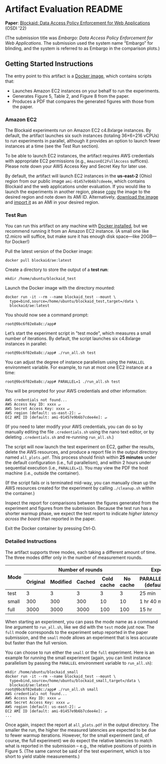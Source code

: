 # Artifact Evaluation README
**Paper**: [Blockaid: Data Access Policy Enforcement for Web Applications](https://www.usenix.org/conference/osdi22/presentation/zhang) (OSDI '22)

(The submission title was _Embargo: Data Access Policy Enforcement for Web Applications_. The submission used the system name “Embargo” for blinding, and the system is referred to as Embargo in the comparison plots.)

## Getting Started Instructions
The entry point to this artifact is a [Docker image](https://hub.docker.com/repository/docker/blockaid/ae), which contains scripts that:
* Launches Amazon EC2 instances on your behalf to run the experiments.
* Generates Figure 5, Table 2, and Figure 8 from the paper.
* Produces a PDF that compares the generated figures with those from the paper.

### Amazon EC2
The Blockaid experiments run on Amazon EC2 c4.8xlarge instances.
By default, the artifact launches six such instances (totaling 36×6=216 vCPUs) to run experiments in parallel, although it provides an option to launch fewer instances at a time (see the Test Run section).

To be able to launch EC2 instances, the artifact requires AWS credentials with appropriate EC2 permissions (e.g., `AmazonEC2FullAccess` suffices). Please note down your AWS Access Key and Secret Key for later use.

By default, the artifact will launch EC2 instances in the **us-east-2** (Ohio) region from our public image `ami-01457e9b6b7cdee4e`, which contains Blockaid and the web applications under evaluation. If you would like to launch the experiments in another region, please [copy](https://docs.aws.amazon.com/AWSEC2/latest/UserGuide/CopyingAMIs.html) the image to the desired region and note down its AMI ID. Alternatively, [download the image](https://github.com/blockaid-project/ae-vm-image) and [import it](https://docs.aws.amazon.com/vm-import/latest/userguide/vmimport-image-import.html) as an AMI in your desired region.

### Test Run
You can run this artifact on any machine with [Docker installed](https://docs.docker.com/get-docker/), but we recommend running it from an Amazon EC2 instance. (A small one like t2.micro will suffice, but make sure it has enough disk space—like 20GB—for Docker!)

Pull the latest version of the Docker image:
```
docker pull blockaid/ae:latest
```

Create a directory to store the output of a **test run**:
```
mkdir /home/ubuntu/blockaid_test
```
Launch the Docker image with the directory mounted:
```
docker run -it --rm --name blockaid_test --mount \
  type=bind,source=/home/ubuntu/blockaid_test,target=/data \
  blockaid/ae:latest
```
You should now see a command prompt:
```
root@9bc6f02e8a8c:/app#
```
Let’s start the experiment script in "test mode", which measures a small number of iterations.
By default, the script launches six c4.8xlarge instances in parallel:
```
root@9bc6f02e8a8c:/app# ./run_all.sh test
```
You can adjust the degree of instance parallelism using the `PARALLEL` environment variable.
For example, to run at most one EC2 instance at a time:
```
root@9bc6f02e8a8c:/app# PARALLEL=1 ./run_all.sh test
```
You will be prompted for your AWS credentials and other information:
```
AWS credentials not found...
AWS Access Key ID: xxxx ↵
AWS Secret Access Key: xxxx ↵
AWS region [default: us-east-2]: ↵
EC2 AMI ID [default: ami-01457e9b6b7cdee4e]: ↵
```

(If you need to later modify your AWS credentials, you can do so by manually editing the file `.credentials.sh` using the nano text editor, or by deleting `.credentials.sh` and re-running `run_all.sh`.)

The script will now launch the test experiment on EC2, gather the results, delete the AWS resources, and produce a report file in the output directory named `all_plots.pdf`.
This process should finish within **25 minutes** under the default configuration (i.e., full parallelism), and within 2 hours under sequential execution (i.e., `PARALLEL=1`).
You may view the PDF the host machine (i.e., outside the container).

(If the script fails or is terminated mid-way, you can manually clean up the AWS resources created for the experiment by calling `./cleanup.sh` within the container.)

Inspect the report for comparisons between the figures generated from the experiment and figures from the submission. Because the test run has a shorter warmup phase, we expect the test report to indicate _higher latency across the board_ than reported in the paper.

Exit the Docker container by pressing Ctrl-D.

### Detailed Instructions
The artifact supports three modes, each taking a different amount of time. The three modes differ only in the number of measurement rounds.

<table>
<thead>
  <tr>
    <th rowspan="2">Mode</th>
    <th colspan="5">Number of rounds</th>
    <th colspan="2">Expected duration</th>
  </tr>
  <tr>
    <th>Original</th>
    <th>Modified</th>
    <th>Cached</th>
    <th>Cold cache</th>
    <th>No cache</th>
    <th>PARALLEL=6 (default)</th>
    <th>PARALLEL=1</th>
  </tr>
</thead>
<tbody>
  <tr>
    <td>test</td>
    <td>3</td>
    <td>3</td>
    <td>3</td>
    <td>3</td>
    <td>3</td>
    <td>25 min</td>
    <td>2 hr</td>
  </tr>
  <tr>
    <td>small</td>
    <td>300</td>
    <td>300</td>
    <td>300</td>
    <td>10</td>
    <td>10</td>
    <td>1 hr 40 min</td>
    <td>8 hr</td>
  </tr>
  <tr>
    <td>full</td>
    <td>3000</td>
    <td>3000</td>
    <td>3000</td>
    <td>100</td>
    <td>100</td>
    <td>15 hr</td>
    <td></td>
  </tr>
</tbody>
</table>

When starting an experiment, you can pass the mode name as a command line argument to `run_all.sh`, like we did with the `test` mode just now. The `full` mode corresponds to the experiment setup reported in the paper submission, and the `small` mode allows an experiment that is less accurate but faster than the full version.

You can choose to run either the `small` or the `full` experiment. Here is an example for running the small experiment (again, you can limit instance parallelism by passing the `PARALLEL` environment variable to `run_all.sh`):
```
mkdir /home/ubuntu/blockaid_small
docker run -it --rm --name blockaid_test --mount \
  type=bind,source=/home/ubuntu/blockaid_small,target=/data \
  blockaid/ae:latest
root@9bc6f02e8a8c:/app# ./run_all.sh small
AWS credentials not found...
AWS Access Key ID: xxxx ↵
AWS Secret Access Key: xxxx ↵
AWS region [default: us-east-2]: ↵
EC2 AMI ID [default: ami-01457e9b6b7cdee4e]: ↵
...
```
Once again, inspect the report at `all_plots.pdf` in the output directory. The smaller the run, the higher the measured latencies are expected to be due to fewer warmup iterations. However, for the small experiment (and, of course, the full experiment) we do expect the relative latencies to match what is reported in the submission – e.g., the relative positions of points in Figure 5. (The same cannot be said of the test experiment, which is too short to yield stable measurements.)
